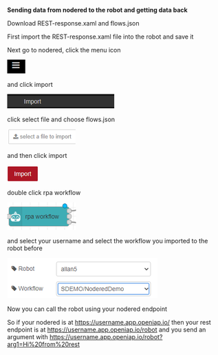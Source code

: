 **Sending data from nodered to the robot and getting data back**

Download REST-response.xaml and flows.json

First import the REST-response.xaml file into the robot and save it

Next go to nodered, click the menu icon

![image-20200818110543750](image-20200818110543750.png)

and click import

![image-20200818110648809](image-20200818110648809.png)

click select file and choose flows.json

![image-20200818110729199](image-20200818110729199.png)

and then click import

![image-20200818110814262](image-20200818110814262.png)

double click rpa workflow

![image-20200818110844006](image-20200818110844006.png)

and select your username and select the workflow you imported to the robot before

![image-20200818110926071](image-20200818110926071.png)

Now you can call the robot using your nodered endpoint

So if your nodered is at https://username.app.openiap.io/ then your rest endpoint is at https://username.app.openiap.io/robot
and you send an argument with https://username.app.openiap.io/robot?arg1=Hi%20from%20rest

